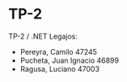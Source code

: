 # TP-2
TP-2 / .NET
Legajos:
- Pereyra, Camilo 47245
- Pucheta, Juan Ignacio 46899 
- Ragusa, Luciano 47003

